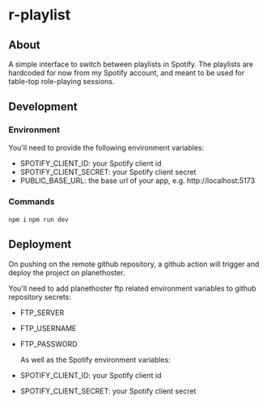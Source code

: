 # r-playlist

## About

A simple interface to switch between playlists in Spotify.
The playlists are hardcoded for now from my Spotify account, and meant to be used for table-top role-playing sessions.

## Development

### Environment

You'll need to provide the following environment variables:

- SPOTIFY_CLIENT_ID: your Spotify client id
- SPOTIFY_CLIENT_SECRET: your Spotify client secret
- PUBLIC_BASE_URL: the base url of your app, e.g. http://localhost:5173

### Commands

`npm i`
`npm run dev`

## Deployment

On pushing on the remote github repository, a github action will trigger and deploy the project on planethoster.

You'll need to add planethoster ftp related environment variables to github repository secrets:

- FTP_SERVER
- FTP_USERNAME
- FTP_PASSWORD

  As well as the Spotify environment variables:

- SPOTIFY_CLIENT_ID: your Spotify client id
- SPOTIFY_CLIENT_SECRET: your Spotify client secret
